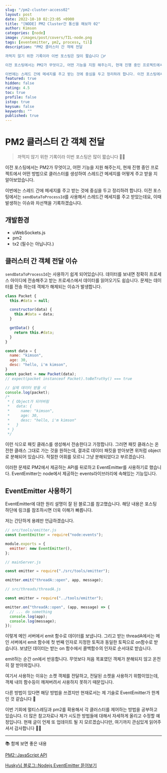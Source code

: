 ```yaml
---
slug: "/pm2-cluster-access02"
layout: post
date: 2022-10-10 02:23:05 +0900
title: "[NODE] PM2 Cluster간 통신을 해보자 02"
author: Kimson
categories: [node]
image: /images/post/covers/TIL-node.png
tags: [eventemitter, pm2, process, til]
description: "PM2 클러스터 간 객체 전달

까먹지 않기 위한 기록이라 이번 포스팅은 많이 짧습니다 🙇‍♂️

이전 포스팅에서는 PM2가 무엇이고, 어떤 기능을 지원 해주는지, 현재 진행 중인 프로젝트에서 어떤 방법으로 클러스터를 생성하여 스레드간 메세지를 어떻게 주고 받을 지 알아보았습니다.

이번에는 스레드 간에 메세지를 주고 받는 것에 중심을 두고 정리하려 합니다. 이전 포스팅에서는 `sendDataToProcessId`를 사용해서 스레드간 메세지를 주고 받았는데요, 이때 발생하는 이슈와 차선책을 기록하겠습니다."
featured: true
hidden: false
rating: 4.5
toc: true
profile: false
istop: true
keysum: false
keywords: ""
published: true
---
```


<!--
클러스터 간 객체 전달
1. EventEmitter
2. sendDataToProcessId(packet)
 -->

# PM2 클러스터 간 객체 전달

> 까먹지 않기 위한 기록이라 이번 포스팅은 많이 짧습니다 🙇‍♂️

이전 포스팅에서는 PM2가 무엇이고, 어떤 기능을 지원 해주는지, 현재 진행 중인 프로젝트에서 어떤 방법으로 클러스터를 생성하여 스레드간 메세지를 어떻게 주고 받을 지 알아보았습니다.

이번에는 스레드 간에 메세지를 주고 받는 것에 중심을 두고 정리하려 합니다. 이전 포스팅에서는 `sendDataToProcessId`를 사용해서 스레드간 메세지를 주고 받았는데요, 이때 발생하는 이슈와 차선책을 기록하겠습니다.

## 개발환경

- uWebSockets.js
- pm2
- tx2 (필수는 아닙니다.)

## 클러스터 간 객체 전달 이슈

`sendDataToProcessId`는 사용하기 쉽게 되어있습니다. 데이터를 보내면 정확히 프로세스 아이디에 전송해주고 받는 프로세스에서 데이터를 읽어오기도 쉽습니다. 문제는 데이터를 전송 하는데 객체가 해제되는 이슈가 발생합니다.

```javascript
class Packet {
  this.#data = null;

  constructor(data) {
    this.#data = data;
  }

  getData() {
    return this.#data;
  }
}

const data = {
  name: "kimson",
  age: 30,
  desc: "hello, i'm kimson",
}
const packet = new Packet(data);
// expect(packet instanceof Packet).toBeTruthy() === true

// 실제 데이터 받을 시
console.log(packet);
/*
 * { Object가 되어버림
 *   data: {
 *     name: "kimson",
 *     age: 30,
 *     desc: "hello, i'm kimson"
 *   }
 * }
 */
```

이런 식으로 패킷 클래스를 생성해서 전송한다고 가정합니다. 그러면 패킷 클래스는 온전한 클래스 그대로 가는 것을 원하는데, 결과로 데이터 패킷을 받아보면 위처럼 object로 분해되어 있습니다. 적절한 어휘를 모르니 그냥 분해되었다고 부르겠습니다.

이러한 문제로 PM2에서 제공하는 API를 뒤로하고 EventEmitter를 사용하기로 했습니다. EventEmitter는 node에서 제공하는 events라이브러리에 속해있는 기능입니다.

## EventEmitter 사용하기

EventEmitter에 대한 원리 설명이 잘 된 블로그를 참고했습니다. 해당 내용은 포스팅 하단에 링크를 참조하시면 더욱 이해가 빠릅니다.

저는 간단하게 용례만 언급하겠습니다.

```javascript
// src/tools/emitter.js
const EventEmitter = require("node:events");

module.exports = {
  emitter: new EventEmitter(),
};
```

```javascript
// mainServer.js

const emitter = require("./src/tools/emitter");

emitter.emit("threadA::open", app, message);
```

```javascript
// src/threads/threadA.js

const emitter = require("../tools/emitter");

emitter.on("threadA::open", (app, message) => {
  // ... do something
  console.log(app);
  console.log(message);
});
```

이렇게 메인 서버에서 emit 함수로 데이터를 보냅니다. 그리고 받는 threadA에서는 메인 서버에서 emit 함수에 첫 번째 인자로 지정한 토픽과 동일한 토픽으로 on함수로 받습니다. 보냈던 데이터는 받는 on 함수에서 콜백함수의 인자로 순서대로 받습니다.

emit하는 순간 on에서 반응합니다. 무엇보다 처음 목표였던 객체가 분해되지 않고 온전히 잘 받아와집니다.

여기서 사용하는 이유는 소켓 객체를 전달하고, 전달된 소켓을 사용하기 위함이었는데, 객체 내의 함수등이 깨져버려서 사용하지 못하기 때문입니다.

다른 방법이 있다면 해당 방법을 쓰겠지만 현재로서는 제 기술로 EventEmitter가 한계인 것 같습니다 🥲

이번 기회에 멀티스레딩과 pm2를 확용해서 각 클러스터를 제어하는 방법을 공부하고 있습니다. 더 많은 참고자료나 제가 시도한 방법들에 대해서 자세하게 올리고 수정할 예정입니다. 현재 글이 언제 또 업데이트 될 지 모르겠습니다만, 여기까지 관심있게 읽어주셔서 감사합니다 🙇‍♂️

---

📚 함께 보면 좋은 내용

[PM2::JavaScript API](https://pm2.keymetrics.io/docs/usage/pm2-api/)

[Husky님 블로그::Nodejs EventEmitter 뜯어보기](https://www.huskyhoochu.com/nodejs-eventemitter/)
